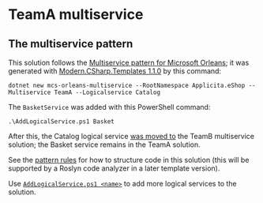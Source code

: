 # TeamA multiservice

## The multiservice pattern 
This solution follows the [Multiservice pattern for Microsoft Orleans](https://github.com/Applicita/Orleans.Multiservice#readme); it was generated with [Modern.CSharp.Templates 1.1.0](https://www.nuget.org/packages/Modern.CSharp.Templates/1.1.0) by this command:

`dotnet new mcs-orleans-multiservice --RootNamespace Applicita.eShop --Multiservice TeamA --Logicalservice Catalog`

The `BasketService` was added with this PowerShell command:

`.\AddLogicalService.ps1 Basket`

After this, the Catalog logical service [was moved to](https://github.com/Applicita/Orleans.Multiservice#proof-by-example-eshop) the TeamB multiservice solution; the Basket service remains in the TeamA solution.

See the [pattern rules](https://github.com/Applicita/Orleans.Multiservice#pattern-rules) for how to structure code in this solution (this will be supported by a Roslyn code analyzer in a later template version).

Use [`AddLogicalService.ps1 <name>`](AddLogicalService.ps1) to add more logical services to the solution.